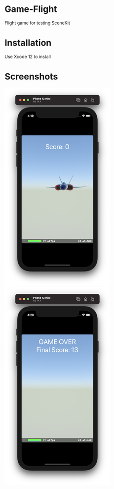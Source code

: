 # Game-Flight

Flight game for testing SceneKit

# Installation

Use Xcode 12 to install

# Screenshots

![Screenshot 1](https://github.com/nukutkas/Game-Flight/blob/main/Screenshots/Screenshot01.png?raw=true)
![Screenshot 2](https://github.com/nukutkas/Game-Flight/blob/main/Screenshots/Screenshot02.png?raw=true)
